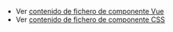  - Ver [contenido de fichero de componente Vue](./zformfield.vue)
 - Ver [contenido de fichero de componente CSS](./zformfield.css)
